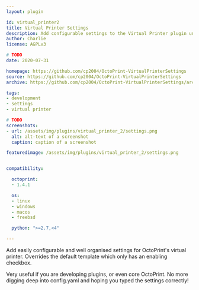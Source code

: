 ```yaml
---
layout: plugin

id: virtual_printer2
title: Virtual Printer Settings
description: Add configurable settings to the Virtual Printer plugin under OctoPrint's settings
author: Charlie
license: AGPLv3

# TODO
date: 2020-07-31

homepage: https://github.com/cp2004/OctoPrint-VirtualPrinterSettings
source: https://github.com/cp2004/OctoPrint-VirtualPrinterSettings
archive: https://github.com/cp2004/OctoPrint-VirtualPrinterSettings/archive/master.zip

tags:
- development
- settings
- virtual printer

# TODO
screenshots:
- url: /assets/img/plugins/virtual_printer_2/settings.png
  alt: alt-text of a screenshot
  caption: caption of a screenshot

featuredimage: /assets/img/plugins/virtual_printer_2/settings.png


compatibility:

  octoprint:
  - 1.4.1

  os:
  - linux
  - windows
  - macos
  - freebsd

  python: ">=2.7,<4"

---
```


Add easily configurable and well organised settings for OctoPrint's virtual printer.
Overrides the default template which only has an enabling checkbox.

Very useful if you are developing plugins, or even core OctoPrint. No more digging deep into config.yaml and hoping you typed the settings correctly!

